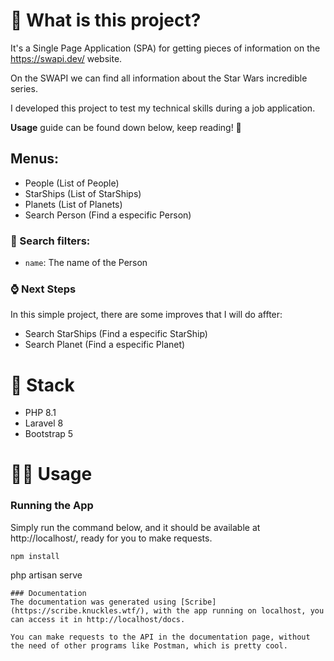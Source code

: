 # 🐘 What is this project?
It's a Single Page Application (SPA) for getting pieces of information on the https://swapi.dev/ website.

On the SWAPI we can find all information about the Star Wars incredible series.  

I developed this project to test my technical skills during a job application.

**Usage** guide can be found down below, keep reading! 🙂 

## Menus:
- People (List of People)
- StarShips (List of StarShips)
- Planets (List of Planets)
- Search Person (Find a especific Person)

### 🔎 Search filters:
- `name`: The name of the Person

### :watch: Next Steps
In this simple project, there are some improves that I will do affter:
- Search StarShips (Find a especific StarShip)
- Search Planet (Find a especific Planet)

# 🚀 Stack
- PHP 8.1
- Laravel 8
- Bootstrap 5

# 🧑‍💻 Usage

### Running the App
Simply run the command below, and it should be available at http://localhost/, ready for you to make requests.
```
npm install
```
php artisan serve
```
### Documentation 
The documentation was generated using [Scribe](https://scribe.knuckles.wtf/), with the app running on localhost, you can access it in http://localhost/docs.

You can make requests to the API in the documentation page, without the need of other programs like Postman, which is pretty cool.
